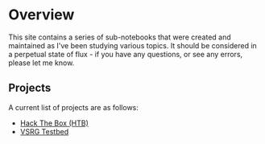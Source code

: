 # Overview

This site contains a series of sub-notebooks that were created and maintained as I've been studying various topics. It should be considered in a perpetual state of flux - if you have any questions, or see any errors, please let me know.

## Projects

A current list of projects are as follows:

* [Hack The Box (HTB)](/hackthebox/)
* [VSRG Testbed](/testbed/)
